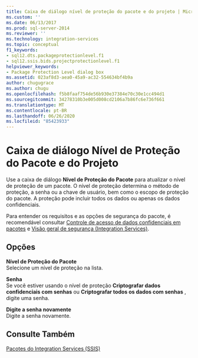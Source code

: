 ```yaml
---
title: Caixa de diálogo nível de proteção do pacote e do projeto | Microsoft Docs
ms.custom: ''
ms.date: 06/13/2017
ms.prod: sql-server-2014
ms.reviewer: ''
ms.technology: integration-services
ms.topic: conceptual
f1_keywords:
- sql12.dts.packageprotectionlevel.f1
- sql12.ssis.bids.projectprotectionlevel.f1
helpviewer_keywords:
- Package Protection Level dialog box
ms.assetid: 023af8d3-aea0-45a9-ac32-554634bf4b9a
author: chugugrace
ms.author: chugu
ms.openlocfilehash: f5b8faaf754de56b930e37384e70c30e1cc494d1
ms.sourcegitcommit: 34278310b3e005d008cd2106a7b86fc6e736f661
ms.translationtype: MT
ms.contentlocale: pt-BR
ms.lasthandoff: 06/26/2020
ms.locfileid: "85423933"
---
```

# <a name="package-and-project-protection-level-dialog-box"></a>Caixa de diálogo Nível de Proteção do Pacote e do Projeto
  Use a caixa de diálogo **Nível de Proteção do Pacote** para atualizar o nível de proteção de um pacote. O nível de proteção determina o método de proteção, a senha ou a chave de usuário, bem como o escopo de proteção do pacote. A proteção pode incluir todos os dados ou apenas os dados confidenciais.  
  
 Para entender os requisitos e as opções de segurança do pacote, é recomendável consultar [Controle de acesso de dados confidenciais em pacotes](security/access-control-for-sensitive-data-in-packages.md) e [Visão geral de segurança &#40;Integration Services&#41;](security/security-overview-integration-services.md).  
  
## <a name="options"></a>Opções  
 **Nível de Proteção do Pacote**  
 Selecione um nível de proteção na lista.  
  
 **Senha**  
 Se você estiver usando o nível de proteção **Criptografar dados confidenciais com senhas** ou **Criptografar todos os dados com senhas** , digite uma senha.  
  
 **Digite a senha novamente**  
 Digite a senha novamente.  
  
## <a name="see-also"></a>Consulte Também  
 [Pacotes do Integration Services &#40;SSIS&#41;](../../2014/integration-services/integration-services-ssis-packages.md)  
  
  
